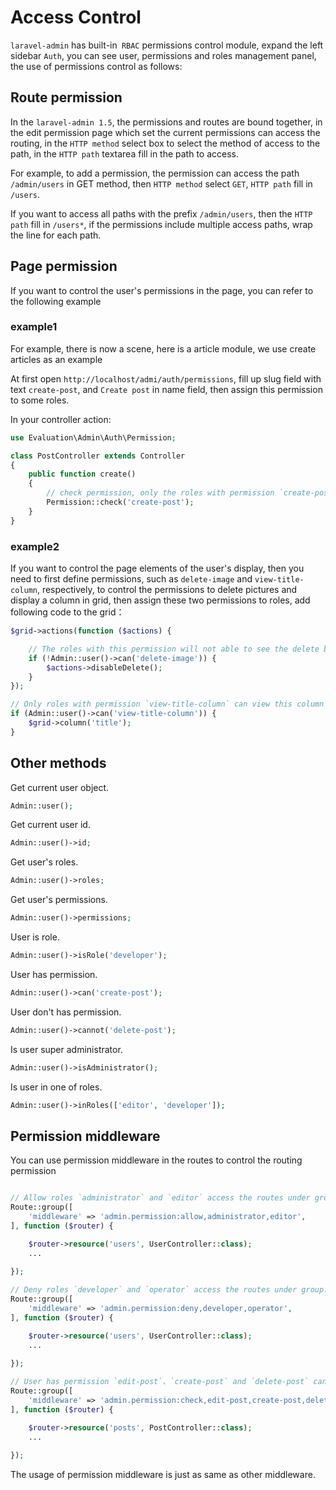 # Access Control

`laravel-admin` has built-in` RBAC` permissions control module, expand the left sidebar `Auth`, you can see user, permissions and roles management panel, the use of permissions control as follows:

## Route permission

In the `laravel-admin 1.5`, the permissions and routes are bound together, in the edit permission page which set the current permissions can access the routing, in the `HTTP method` select box to select the method of access to the path, in the `HTTP path` textarea fill in the path to access.

For example, to add a permission, the permission can access the path `/admin/users` in GET method, then `HTTP method` select `GET`, `HTTP path` fill in `/users`.

If you want to access all paths with the prefix `/admin/users`, then the `HTTP path` fill in `/users*`, if the permissions include multiple access paths, wrap the line for each path.

## Page permission

If you want to control the user's permissions in the page, you can refer to the following example

### example1

For example, there is now a scene, here is a article module, we use create articles as an example

At first open `http://localhost/admi/auth/permissions`, fill up slug field with text `create-post`, and `Create post` in name field, then assign this permission to some roles.

In your controller action: 
```php
use Evaluation\Admin\Auth\Permission;

class PostController extends Controller
{
    public function create()
    {
        // check permission, only the roles with permission `create-post` can visit this action
        Permission::check('create-post');
    }
}
```

### example2

If you want to control the page elements of the user's display, then you need to first define permissions, such as `delete-image` and `view-title-column`, respectively, to control the permissions to delete pictures and display a column in grid, then assign these two permissions to roles, add following code to the grid：
```php
$grid->actions(function ($actions) {

    // The roles with this permission will not able to see the delete button in actions column.
    if (!Admin::user()->can('delete-image')) {
        $actions->disableDelete();
    }
});

// Only roles with permission `view-title-column` can view this column in grid
if (Admin::user()->can('view-title-column')) {
    $grid->column('title');
}
```

## Other methods

Get current user object.
```php
Admin::user();
```

Get current user id.
```php
Admin::user()->id;
```

Get user's roles.
```php
Admin::user()->roles;
```

Get user's permissions.
```php
Admin::user()->permissions;
```

User is role.
```php
Admin::user()->isRole('developer');
```

User has permission.
```php
Admin::user()->can('create-post');
```

User don't has permission.
```php
Admin::user()->cannot('delete-post');
```

Is user super administrator.
```php
Admin::user()->isAdministrator();
```

Is user in one of roles.
```php
Admin::user()->inRoles(['editor', 'developer']);
```

## Permission middleware

You can use permission middleware in the routes to control the routing permission

```php

// Allow roles `administrator` and `editor` access the routes under group.
Route::group([
    'middleware' => 'admin.permission:allow,administrator,editor',
], function ($router) {

    $router->resource('users', UserController::class);
    ...
    
});

// Deny roles `developer` and `operator` access the routes under group.
Route::group([
    'middleware' => 'admin.permission:deny,developer,operator',
], function ($router) {

    $router->resource('users', UserController::class);
    ...
    
});

// User has permission `edit-post`、`create-post` and `delete-post` can access routes under group.
Route::group([
    'middleware' => 'admin.permission:check,edit-post,create-post,delete-post',
], function ($router) {

    $router->resource('posts', PostController::class);
    ...
    
});
```

The usage of permission middleware is just as same as other middleware.


